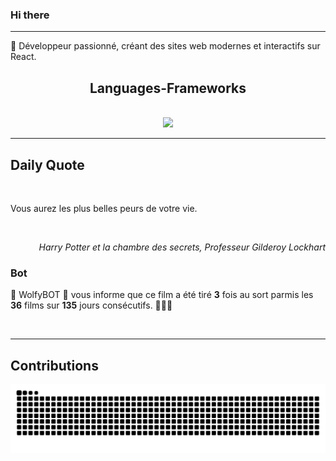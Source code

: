 ### Hi there
<hr/>
<p>
 🚀 Développeur passionné, créant des sites web modernes et interactifs sur React.
</p>
<h2 align="center">
 Languages-Frameworks
</h2>
<br/>
<div align="center">
 <a href="https://skillicons.dev">
  <img src="https://skillicons.dev/icons?i=react,nextjs,aws,docker,mongodb,python,express,django,html,css,tailwind,javascript,ts,nodejs,github"/>
 </a>
</div>
<hr/>
<div>
 <h2>
  Daily Quote
 </h2>
 <br/>
 <div>
  <p id="quote">
   Vous aurez les plus belles peurs de votre vie.
  </p>
 </div>
 <br/>
 <div align="right">
  <p id="movie" style="text-align: right; font-style: italic;">
   Harry Potter et la chambre des secrets, Professeur Gilderoy Lockhart
  </p>
 </div>
 <div>
  <h3>
   Bot
  </h3>
  <p id="bot">
   🤖 WolfyBOT 🤖 vous informe que ce film a été tiré <b>3</b> fois au sort parmis les <b>36</b> films sur <b>135</b> jours consécutifs. 🎲🎲🎲
  </p>
 </div>
 <br/>
</div>
<hr/>
<div>
 <h2>
  Contributions
 </h2>
 <img alt="snake gif" src="https://github.com/Loupthevenin/Loupthevenin/blob/output/github-contribution-grid-snake-dark.svg"/>
</div>
